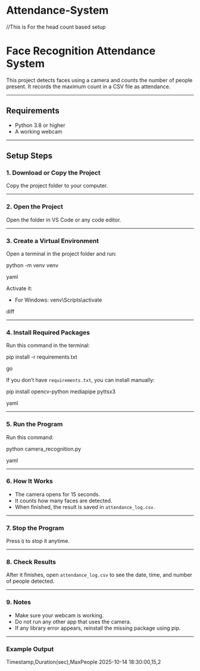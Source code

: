 # Attendance-System

//This is For the head count based setup 

# Face Recognition Attendance System

This project detects faces using a camera and counts the number of people present. It records the maximum count in a CSV file as attendance.

---

## Requirements

- Python 3.8 or higher
- A working webcam

---

## Setup Steps

### 1. Download or Copy the Project
Copy the project folder to your computer.

---

### 2. Open the Project
Open the folder in VS Code or any code editor.

---

### 3. Create a Virtual Environment
Open a terminal in the project folder and run:

python -m venv venv

yaml


Activate it:

- For Windows:
venv\Scripts\activate

diff


---

### 4. Install Required Packages
Run this command in the terminal:

pip install -r requirements.txt

go


If you don’t have `requirements.txt`, you can install manually:

pip install opencv-python mediapipe pyttsx3

yaml


---

### 5. Run the Program
Run this command:

python camera_recognition.py

yaml


---

### 6. How It Works
- The camera opens for 15 seconds.
- It counts how many faces are detected.
- When finished, the result is saved in `attendance_log.csv`.

---

### 7. Stop the Program
Press `Q` to stop it anytime.

---

### 8. Check Results
After it finishes, open `attendance_log.csv` to see the date, time, and number of people detected.

---

### 9. Notes
- Make sure your webcam is working.
- Do not run any other app that uses the camera.
- If any library error appears, reinstall the missing package using pip.

---

### Example Output
Timestamp,Duration(sec),MaxPeople
2025-10-14 18:30:00,15,2
